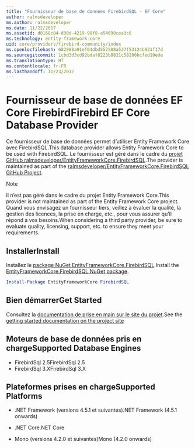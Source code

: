 ```yaml
---
title: "Fournisseur de base de données FirebirdSQL - EF Core"
author: ralmsdeveloper
ms.author: ralmsdeveloper
ms.date: 11/22/2017
ms.assetid: d0168c04-d30d-4219-98f8-a54690cea3c6
ms.technology: entity-framework-core
uid: core/providers/firebird-community/index
ms.openlocfilehash: 682988a91ef04dbd552588a537f53124b931f17d
ms.sourcegitcommit: 1cbd3d3cd92bdaf8223b8821c58200bcfed10ede
ms.translationtype: HT
ms.contentlocale: fr-FR
ms.lasthandoff: 11/23/2017
---
```

# <a name="firebird-ef-core-database-provider"></a><span data-ttu-id="73bdc-102">Fournisseur de base de données EF Core Firebird</span><span class="sxs-lookup"><span data-stu-id="73bdc-102">Firebird EF Core Database Provider</span></span>

<span data-ttu-id="73bdc-103">Ce fournisseur de base de données permet d’utiliser Entity Framework Core avec FirebirdSQL.</span><span class="sxs-lookup"><span data-stu-id="73bdc-103">This database provider allows Entity Framework Core to be used with FirebirdSQL.</span></span> <span data-ttu-id="73bdc-104">Le fournisseur est géré dans le cadre du [projet GitHub ralmsdeveloper/EntityFrameworkCore.FirebirdSQL](https://github.com/ralmsdeveloper/EntityFrameworkCore.FirebirdSQL).</span><span class="sxs-lookup"><span data-stu-id="73bdc-104">The provider is maintained as part of the [ralmsdeveloper/EntityFrameworkCore.FirebirdSQL GitHub Project](https://github.com/ralmsdeveloper/EntityFrameworkCore.FirebirdSQL).</span></span>

> [!NOTE]  
>
> <span data-ttu-id="73bdc-105">Il n’est pas géré dans le cadre du projet Entity Framework Core.</span><span class="sxs-lookup"><span data-stu-id="73bdc-105">This provider is not maintained as part of the Entity Framework Core project.</span></span> <span data-ttu-id="73bdc-106">Quand vous envisagez un fournisseur tiers, veillez à évaluer la qualité, la gestion des licences, la prise en charge, etc., pour vous assurer qu’il répond à vos besoins.</span><span class="sxs-lookup"><span data-stu-id="73bdc-106">When considering a third party provider, be sure to evaluate quality, licensing, support, etc. to ensure they meet your requirements.</span></span>

## <a name="install"></a><span data-ttu-id="73bdc-107">Installer</span><span class="sxs-lookup"><span data-stu-id="73bdc-107">Install</span></span>

<span data-ttu-id="73bdc-108">Installez le [package NuGet EntityFrameworkCore.FirebirdSQL](https://www.nuget.org/packages/EntityFrameworkCore.FirebirdSQL).</span><span class="sxs-lookup"><span data-stu-id="73bdc-108">Install the [EntityFrameworkCore.FirebirdSQL NuGet package](https://www.nuget.org/packages/EntityFrameworkCore.FirebirdSQL).</span></span>

``` powershell
Install-Package EntityFrameworkCore.FirebirdSQL
```

## <a name="get-started"></a><span data-ttu-id="73bdc-109">Bien démarrer</span><span class="sxs-lookup"><span data-stu-id="73bdc-109">Get Started</span></span>

<span data-ttu-id="73bdc-110">Consultez la [documentation de prise en main sur le site du projet](https://github.com/ralmsdeveloper/EntityFrameworkCore.FirebirdSQL/wiki).</span><span class="sxs-lookup"><span data-stu-id="73bdc-110">See the [getting started documentation on the project site](https://github.com/ralmsdeveloper/EntityFrameworkCore.FirebirdSQL/wiki)</span></span>

## <a name="supported-database-engines"></a><span data-ttu-id="73bdc-111">Moteurs de base de données pris en charge</span><span class="sxs-lookup"><span data-stu-id="73bdc-111">Supported Database Engines</span></span>

* <span data-ttu-id="73bdc-112">FirebirdSql 2.5</span><span class="sxs-lookup"><span data-stu-id="73bdc-112">FirebirdSql 2.5</span></span>
* <span data-ttu-id="73bdc-113">FirebirdSql 3.X</span><span class="sxs-lookup"><span data-stu-id="73bdc-113">FirebirdSql 3.X</span></span>

## <a name="supported-platforms"></a><span data-ttu-id="73bdc-114">Plateformes prises en charge</span><span class="sxs-lookup"><span data-stu-id="73bdc-114">Supported Platforms</span></span>

* <span data-ttu-id="73bdc-115">.NET Framework (versions 4.5.1 et suivantes)</span><span class="sxs-lookup"><span data-stu-id="73bdc-115">.NET Framework (4.5.1 onwards)</span></span>

* <span data-ttu-id="73bdc-116">.NET Core</span><span class="sxs-lookup"><span data-stu-id="73bdc-116">.NET Core</span></span>

* <span data-ttu-id="73bdc-117">Mono (versions 4.2.0 et suivantes)</span><span class="sxs-lookup"><span data-stu-id="73bdc-117">Mono (4.2.0 onwards)</span></span>
